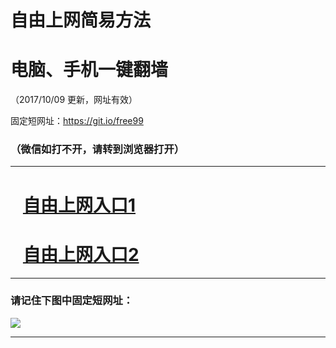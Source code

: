﻿# 自由上网简易方法

# 电脑、手机一键翻墙

（2017/10/09 更新，网址有效）

固定短网址：https://git.io/free99

### （微信如打不开，请转到浏览器打开）


***





# &nbsp;&nbsp; <a href="http://ft115345177.fwq-tz-1001.info/fwqtz01.html?t=100900119072 " target="_blank">自由上网入口1</a>
# &nbsp;&nbsp; <a href="http://ft1523519010.fwq-tz-1002.info/fwqtz02.html?t=100900118470 " target="_blank">自由上网入口2</a>
***

### 请记住下图中固定短网址：

<img src="https://s3-us-west-2.amazonaws.com/fwq-1001/yjfq-20170905okok.png" /> 


***


